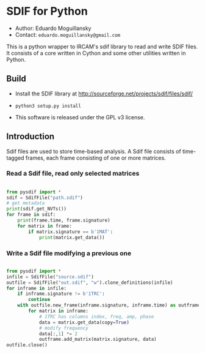 
# SDIF for Python

* Author: Eduardo Moguillansky
* Contact: `eduardo.moguillansky@gmail.com`


This is a python wrapper to IRCAM's sdif library to read and write SDIF files.
It consists of a core written in Cython and some other utilities written in Python.

## Build

* Install the SDIF library at http://sourceforge.net/projects/sdif/files/sdif/

* `python3 setup.py install` 

* This software is released under the GPL v3 license.

## Introduction

Sdif files are used to store time-based analysis. A Sdif file consists of time-tagged frames, each frame consisting of one or more matrices. 

### Read a Sdif file, read only selected matrices
    
```python
    
from pysdif import *
sdif = SdifFile("path.sdif")
# get metadata
print(sdif.get_NVTs())
for frame in sdif:
    print(frame.time, frame.signature)
    for matrix in frame:
        if matrix.signature == b'1MAT':
            print(matrix.get_data())
```

### Write a Sdif file modifying a previous one

```python

from pysdif import *
infile = SdifFile("source.sdif")
outfile = SdifFile("out.sdif", "w").clone_definitions(infile)
for inframe in infile:
    if inframe.signature != b'1TRC':
        continue
    with outfile.new_frame(inframe.signature, inframe.time) as outframe:
        for matrix in inframe:
            # 1TRC has columns index, freq, amp, phase
            data = matrix.get_data(copy=True)
            # modify frequency
            data[:,1] *= 2
            outframe.add_matrix(matrix.signature, data)
outfile.close()
```
